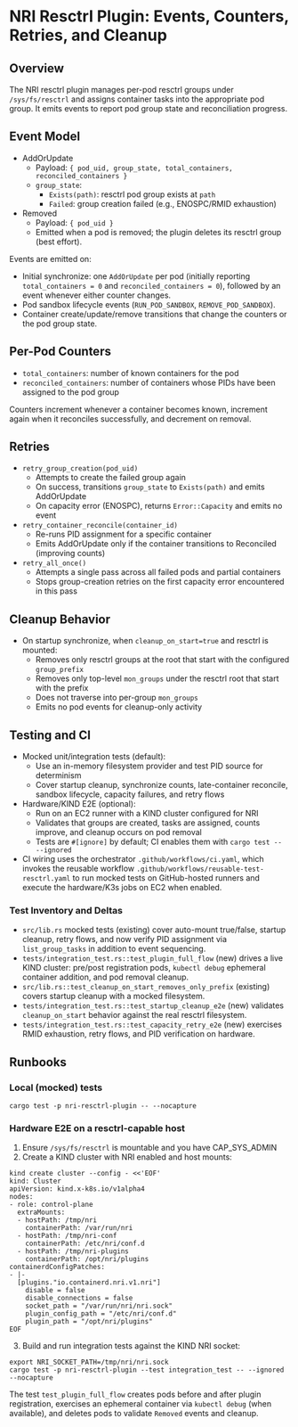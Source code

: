 # NRI Resctrl Plugin: Events, Counters, Retries, and Cleanup

## Overview

The NRI resctrl plugin manages per-pod resctrl groups under `/sys/fs/resctrl` and assigns container tasks into the appropriate pod group. It emits events to report pod group state and reconciliation progress.

## Event Model

- AddOrUpdate
  - Payload: `{ pod_uid, group_state, total_containers, reconciled_containers }`
  - `group_state`:
    - `Exists(path)`: resctrl pod group exists at `path`
    - `Failed`: group creation failed (e.g., ENOSPC/RMID exhaustion)
- Removed
  - Payload: `{ pod_uid }`
  - Emitted when a pod is removed; the plugin deletes its resctrl group (best effort).

Events are emitted on:
- Initial synchronize: one `AddOrUpdate` per pod (initially reporting `total_containers = 0` and `reconciled_containers = 0`), followed by an event whenever either counter changes.
- Pod sandbox lifecycle events (`RUN_POD_SANDBOX`, `REMOVE_POD_SANDBOX`).
- Container create/update/remove transitions that change the counters or the pod group state.

## Per-Pod Counters

- `total_containers`: number of known containers for the pod
- `reconciled_containers`: number of containers whose PIDs have been assigned to the pod group

Counters increment whenever a container becomes known, increment again when it reconciles successfully, and decrement on removal.

## Retries

- `retry_group_creation(pod_uid)`
  - Attempts to create the failed group again
  - On success, transitions `group_state` to `Exists(path)` and emits AddOrUpdate
  - On capacity error (ENOSPC), returns `Error::Capacity` and emits no event
- `retry_container_reconcile(container_id)`
  - Re-runs PID assignment for a specific container
  - Emits AddOrUpdate only if the container transitions to Reconciled (improving counts)
- `retry_all_once()`
  - Attempts a single pass across all failed pods and partial containers
  - Stops group-creation retries on the first capacity error encountered in this pass

## Cleanup Behavior

- On startup synchronize, when `cleanup_on_start=true` and resctrl is mounted:
  - Removes only resctrl groups at the root that start with the configured `group_prefix`
  - Removes only top-level `mon_groups` under the resctrl root that start with the prefix
  - Does not traverse into per-group `mon_groups`
  - Emits no pod events for cleanup-only activity

## Testing and CI

- Mocked unit/integration tests (default):
  - Use an in-memory filesystem provider and test PID source for determinism
  - Cover startup cleanup, synchronize counts, late-container reconcile, sandbox lifecycle, capacity failures, and retry flows
- Hardware/KIND E2E (optional):
  - Run on an EC2 runner with a KIND cluster configured for NRI
  - Validates that groups are created, tasks are assigned, counts improve, and cleanup occurs on pod removal
  - Tests are `#[ignore]` by default; CI enables them with `cargo test -- --ignored`
- CI wiring uses the orchestrator `.github/workflows/ci.yaml`, which invokes the reusable workflow `.github/workflows/reusable-test-resctrl.yaml` to run mocked tests on GitHub-hosted runners and execute the hardware/K3s jobs on EC2 when enabled.

### Test Inventory and Deltas

- `src/lib.rs` mocked tests (existing) cover auto-mount true/false, startup cleanup, retry flows, and now verify PID assignment via `list_group_tasks` in addition to event sequencing.
- `tests/integration_test.rs::test_plugin_full_flow` (new) drives a live KIND cluster: pre/post registration pods, `kubectl debug` ephemeral container addition, and pod removal cleanup.
- `src/lib.rs::test_cleanup_on_start_removes_only_prefix` (existing) covers startup cleanup with a mocked filesystem.
- `tests/integration_test.rs::test_startup_cleanup_e2e` (new) validates `cleanup_on_start` behavior against the real resctrl filesystem.
- `tests/integration_test.rs::test_capacity_retry_e2e` (new) exercises RMID exhaustion, retry flows, and PID verification on hardware.

## Runbooks

### Local (mocked) tests

```
cargo test -p nri-resctrl-plugin -- --nocapture
```

### Hardware E2E on a resctrl-capable host

1) Ensure `/sys/fs/resctrl` is mountable and you have CAP_SYS_ADMIN
2) Create a KIND cluster with NRI enabled and host mounts:

```
kind create cluster --config - <<'EOF'
kind: Cluster
apiVersion: kind.x-k8s.io/v1alpha4
nodes:
- role: control-plane
  extraMounts:
  - hostPath: /tmp/nri
    containerPath: /var/run/nri
  - hostPath: /tmp/nri-conf
    containerPath: /etc/nri/conf.d
  - hostPath: /tmp/nri-plugins
    containerPath: /opt/nri/plugins
containerdConfigPatches:
- |-
  [plugins."io.containerd.nri.v1.nri"]
    disable = false
    disable_connections = false
    socket_path = "/var/run/nri/nri.sock"
    plugin_config_path = "/etc/nri/conf.d"
    plugin_path = "/opt/nri/plugins"
EOF
```

3) Build and run integration tests against the KIND NRI socket:

```
export NRI_SOCKET_PATH=/tmp/nri/nri.sock
cargo test -p nri-resctrl-plugin --test integration_test -- --ignored --nocapture
```

The test `test_plugin_full_flow` creates pods before and after plugin registration, exercises an ephemeral container via `kubectl debug` (when available), and deletes pods to validate `Removed` events and cleanup.
